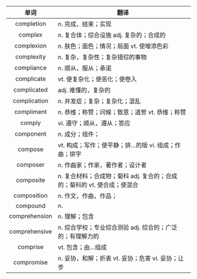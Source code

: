 |单词|翻译  |
|:--:|--| 
|	completion  		|		n. 完成，结束；实现	|		
|	complex  		|		n. 复合体；综合设施 adj. 复杂的；合成的	|		
|	complexion  		|		n. 肤色；面色；情况；局面 vt. 使增添色彩	|		
|	complexity  		|		n. 复杂，复杂性；复杂错综的事物	|		
|	compliance  		|		n. 顺从，服从；承诺	|		
|	complicate  		|		vt. 使复杂化；使恶化；使卷入	|		
|	complicated  		|		adj. 难懂的，复杂的	|		
|	complication  		|		n. 并发症；复杂；复杂化；混乱	|		
|	compliment  		|		n. 恭维；称赞；问候；致意；道贺 vt. 恭维；称赞	|		
|	comply  		|		vi. 遵守；顺从，遵从；答应	|		
|	component  		|		n. 成分；组件；	|		
|	compose  		|		vt. 构成；写作；使平静；排…的版 vi. 组成；作曲；排字	|		
|	composer  		|		n. 作曲家；作家，著作者；设计者	|		
|	composite  		|		n. 复合材料；合成物；菊科 adj. 复合的；合成的；菊科的 vt. 使合成；使混合	|		
|	composition  		|		n. 作文，作曲，作品；	|		
|	compound  		|		n. 	|		
|	comprehension  		|		n. 理解；包含	|		
|	comprehensive  		|		n. 综合学校；专业综合测验 adj. 综合的；广泛的；有理解力的	|		
|	comprise  		|		vt. 包含；由…组成	|		
|	compromise  		|		n. 妥协，和解；折衷 vt. 妥协；危害 vi. 妥协；让步	|		
